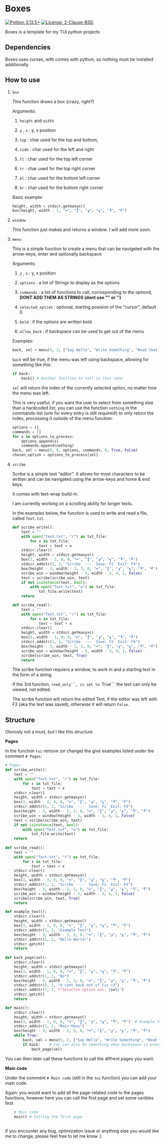 # Boxes
[![Python 3.13.5+](https://img.shields.io/badge/python-3.13.5+-blue.svg)](https://www.python.org/downloads/) [![License: 2-Clause-BSD](https://img.shields.io/badge/BSD-yellow.svg)](https://opensource.org/license/bsd-2-clause)

Boxes is a template for my TUI python projects

## Dependencies

Boxes uses curses, with comes with python, so nothing must be installed additionally

## How to use
1. ```box```

   This function draws a box (crazy, right?)
   
   Arguments:
   
     1. ```height``` and ```width```
   
     2. ```y``` , ```x``` : y, x position
   
     3. ```top``` : char used for  the top and bottom,
   
     4. ```side``` : char used for the left and right
   
     5. ```tl``` : char used for the top left corner
   
     6. ```tr``` : char used for the top right corner
   
     7. ```bl``` : char used for the bottom left corner
   
     8. ```br``` : char used for the bottom right corner
   
   Basic example:
   ```Python
   height, width = stdscr.getmaxyx()
   box(height, width - 1, "━", "┃", "┏", "┓", "┗", "┛")    
   ```

3. ```window```
 
   This function just makes and returns a window. I will add more soon.

4. ```menu```

   This is a simple function to create a menu that can be navigated with the arrow-keys, enter and optionally backspace
   
   Arguments:
   
     1. ```y``` , ```x``` : y, x position
   
     2. ```options``` : a list of Strings to display as the options
   
     3. ```commands``` : a list of functions to call, corrosponding to the optiond, **DONT ADD THEM AS STRINGS (dont use "" or '')**
   
     4. ```selected_option``` : optional, starting posision of the "cursor", default 0
   
     5. ```bold``` : if the options are written bold
   
     6. ```allow_back``` : if backspace can be used to get out of the menu

   Examples:

   ```Python
   back, sel = menu(5, 2, ["Say Hello", "Write Something", "Read that something", "Quit"], [example_text, scribe_write, scribe_read, bye], 0, True, True)  # Example on how to use the menu function
   ```

   ```back``` will be true, if the menu was left using backspace, allowing for something like this:

   ```Python
   if back:
       back() # Another function to call in this case
   ```

   ```sel``` will return the index of the currently selected option, no matter how the menu was left.

   This is very useful, if you want the user to select from something else than a hardcoded list; you can use the function ```nothing``` in the commands-list (one for every entry is still required!) to only return the index, processing it outside of the menu function:

   ```Python
   options = []
   commands = []
   for x in options_to_process:
       options.append(x)
       commands.append(nothing)
   back, sel = menu(0, 0, options, commands, 0, True, False)
   chosen_option = options_to_process[sel]
   ```
5. ```scribe```
    
    Scribe is a simple text "editor". It allows for most characters to be written and can be navigated using the arrow-keys and home & end keys.
    
    It comes with text-wrap build-in.

    I am currently working on a scrolling ability for longer texts.

    In the examples below, the function is used to write and read a file, called ```Text.txt```.

    ```Python
    def scribe_write():
        text = ""
        with open("Text.txt", "r") as txt_file:
            for x in txt_file:
                text = text + x
        stdscr.clear()
        height, width = stdscr.getmaxyx()
        box(3, width - 1, 0, 0, "━", "┃", "┏", "┓", "┗", "┛")
        stdscr.addstr(1, 2, "Scribe  ---  Save: F2  Exit: F4")
        box(height - 3, width - 1, 3, 0, "━", "┃", "┏", "┓", "┗", "┛")
        scribe_win = window(height - 5, width - 3, 4, 1, False)
        text = scribe(scribe_win, text)
        if not isinstance(text, bool):
            with open("Text.txt", "w") as txt_file:
                txt_file.write(text)
        return
    
    def scribe_read():
        text = ""
        with open("Text.txt", "r") as txt_file:
            for x in txt_file:
                text = text + x
        stdscr.clear()
        height, width = stdscr.getmaxyx()
        box(3, width - 1, 0, 0, "━", "┃", "┏", "┓", "┗", "┛")
        stdscr.addstr(1, 2, "Scribe  ---  Save: F2  Exit: F4")
        box(height - 3, width - 1, 3, 0, "━", "┃", "┏", "┓", "┗", "┛")
        scribe_win = window(height - 5, width - 3, 4, 1, False)
        scribe(scribe_win, text, True)
        return
    ```

    The scribe function requiers a window, to work in and a starting text in the form of a string.
    
    If the 3rd function, ```read_only``, is set to ```True``` the text can only be viewed, not edited.

    The scribe function will return the edited Text, if the editor was left with F2 (aka the text was saved), otherwise it will return ```False```.

## Structure

Obviosly not a must, but I like this structure

**Pages**

In the function ``` tui ``` remove (or change) the give examples listed under the comment ``` # Pages ```:

```Python
# Pages
def scribe_write():
    text = ""
    with open("Text.txt", "r") as txt_file:
        for x in txt_file:
            text = text + x
    stdscr.clear()
    height, width = stdscr.getmaxyx()
    box(3, width - 1, 0, 0, "━", "┃", "┏", "┓", "┗", "┛")
    stdscr.addstr(1, 2, "Scribe  ---  Save: F2  Exit: F4")
    box(height - 3, width - 1, 3, 0, "━", "┃", "┏", "┓", "┗", "┛")
    scribe_win = window(height - 5, width - 3, 4, 1, False)
    text = scribe(scribe_win, text)
    if not isinstance(text, bool):
        with open("Text.txt", "w") as txt_file:
            txt_file.write(text)
    return
    
def scribe_read():
    text = ""
    with open("Text.txt", "r") as txt_file:
        for x in txt_file:
            text = text + x
    stdscr.clear()
    height, width = stdscr.getmaxyx()
    box(3, width - 1, 0, 0, "━", "┃", "┏", "┓", "┗", "┛")
    stdscr.addstr(1, 2, "Scribe  ---  Save: F2  Exit: F4")
    box(height - 3, width - 1, 3, 0, "━", "┃", "┏", "┓", "┗", "┛")
    scribe_win = window(height - 5, width - 3, 4, 1, False)
    scribe(scribe_win, text, True)
    return

def example_text():
    stdscr.clear()
    height, width = stdscr.getmaxyx()
    box(3, width - 1, 0, 0, "━", "┃", "┏", "┓", "┗", "┛")
    stdscr.addstr(1, 2, "Example Text")
    box(height - 3, width - 1, 3, 0, "━", "┃", "┏", "┓", "┗", "┛")
    stdscr.addstr(5, 2, "Hello World!")
    stdscr.getch()
    return
    
def back_page(sel):
    stdscr.clear()
    height, width = stdscr.getmaxyx()
    box(3, width - 1, 0, 0, "━", "┃", "┏", "┓", "┗", "┛")
    stdscr.addstr(1, 2, "No")
    box(height - 3, width - 1, 3, 0, "━", "┃", "┏", "┓", "┗", "┛")
    stdscr.addstr(5, 2, "U cant back out of tis <3")
    stdscr.addstr(7, 2, f"Selected option was: {sel}")
    stdscr.getch()
    return

def main():
    stdscr.clear()
    height, width = stdscr.getmaxyx()
    box(3, width - 1, 0, 0, "━", "┃", "┏", "┓", "┗", "┛")  # Example for the box function
    stdscr.addstr(1, 2, "Main Menu")
    box(height - 3, width - 1, 3, 0, "━", "┃", "┏", "┓", "┗", "┛")
    while True:
        back, sel = menu(5, 2, ["Say Hello", "Write Something", "Read that something", "Quit"], [example_text, scribe_write, scribe_read, bye], 0, True, True)  # Example on how to use the menu function
        if back:    # You can also do something when backspace is pressed (like go back one page or something) ... have to set allow_back = True though
            back_page(sel)
```
You can then later call these functions to call the diffrent pages you want.

**Main code**

Under the comment ``` # Main code ``` (still in the ``` tui ``` function) you can add your main code.

Again: you would want to add all the page-related code to the pages functions, however here you can call the first page and set some varibles first

```Python
    # Main code
    main() # Calling the first page
```

##
If you encounter any bug, optimization issue or anything else you would like me to change, please feel free to let me know :)
